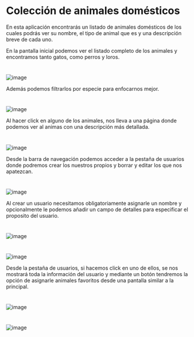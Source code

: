 # Colección de animales domésticos

En esta aplicación encontrarás un listado de animales domésticos de los cuales
podrás ver su nombre, el tipo de animal que es y una descripción breve de cada uno.


En la pantalla inicial podemos ver el listado completo de los animales y encontramos tanto gatos, como perros y loros. 
#
![image](https://user-images.githubusercontent.com/72435753/157011874-3b5df331-706b-4090-8e7b-fcc87689a013.png)

Además podemos filtrarlos por especie para enfocarnos mejor.
#
![image](https://user-images.githubusercontent.com/72435753/145718135-3bcccb0e-6b62-4caf-94b9-2303f44e4fb7.png)

Al hacer click en alguno de los animales, nos lleva a una página donde podemos ver al animas con una descripción más detallada.
#
![image](https://user-images.githubusercontent.com/72435753/145718441-b97a136b-cf7d-4891-874a-dc29ab3e27c5.png)

Desde la barra de navegación podemos acceder a la pestaña de usuarios donde podremos crear los nuestros propios
y borrar y editar los que nos apatezcan.
#
![image](https://user-images.githubusercontent.com/72435753/145718158-bf608fe0-8e1d-47e0-89bb-922ca2d0417f.png)

Al crear un usuario necesitamos obligatoriamente asignarle un nombre y opcionalmente le podemos añadir un campo
de detalles para especificar el proposito del usuario.
#
![image](https://user-images.githubusercontent.com/72435753/145718170-ad670f89-30b9-4aee-a7e0-c5735e95be86.png)

#
![image](https://user-images.githubusercontent.com/72435753/145718260-3e40cd23-3139-4ba5-9192-e48b2b0b89d2.png)

Desde la pestaña de usuarios, si hacemos click en uno de ellos, se nos mostrará toda la información del usuario
y mediante un botón tendremos la opción de asignarle animales favoritos desde una pantalla similar a la principal.
#
![image](https://user-images.githubusercontent.com/72435753/145718176-356cf2ad-ec5c-434d-be28-a818b52a87cf.png)

#
![image](https://user-images.githubusercontent.com/72435753/145718243-edafb3f7-0b33-4093-b70e-562816aeea6e.png)
